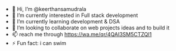 - 👋 Hi, I’m @keerthansamudrala
- 👀 I’m  currently interested in Full stack development
- 🌱 I’m currently learning development & DSA
- 💞️ I’m looking to collaborate on web projects ideas and to build it 
- 📫 reach me through https://wa.me/qr/4QAI3SM5CTZQI1
- ⚡ Fun fact: i can swim

<!---
keerthansamudrala/keerthansamudrala is a ✨ special ✨ repository because its `README.md` (this file) appears on your GitHub profile.
You can click the Preview link to take a look at your changes.
--->
